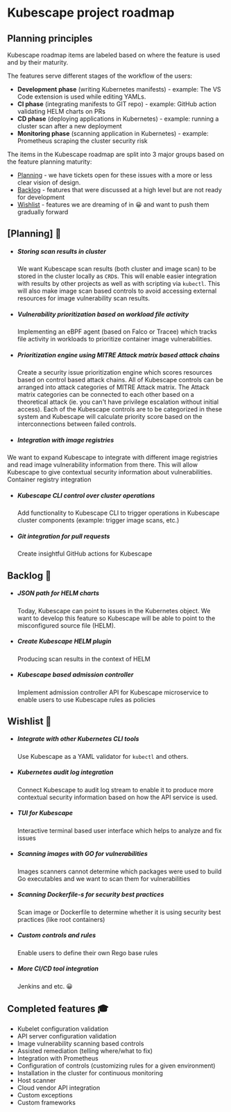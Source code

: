 # Kubescape project roadmap

## Planning principles

Kubescape roadmap items are labeled based on where the feature is used and by their maturity.

The features serve different stages of the workflow of the users:
* **Development phase** (writing Kubernetes manifests) - example: The VS Code extension is used while editing YAMLs.
* **CI phase** (integrating manifests to GIT repo) - example: GitHub action validating HELM charts on PRs
* **CD phase** (deploying applications in Kubernetes) - example: running a cluster scan after a new deployment
* **Monitoring phase** (scanning application in Kubernetes) - example: Prometheus scraping the cluster security risk

The items in the Kubescape roadmap are split into 3 major groups based on the feature planning maturity:

* [Planning](#planning) - we have tickets open for these issues with a more or less clear vision of design.
* [Backlog](#backlog)  -  features that were discussed at a high level but are not ready for development 
* [Wishlist](#wishlist) -  features we are dreaming of in 😀 and want to push them gradually forward


## [Planning] 👷

* ##### Storing scan results in cluster
  We want Kubescape scan results (both cluster and image scan) to be stored in the cluster locally as `CRD`s. This will enable easier integration with results by other projects as well as with scripting via `kubectl`. This will also make image scan based controls to avoid accessing external resources for image vulnerability scan results.

* ##### Vulnerability prioritization based on workload file activity
  Implementing an eBPF agent (based on Falco or Tracee) which tracks file activity in workloads to prioritize container image vulnerabilities.

* ##### Prioritization engine using MITRE Attack matrix based attack chains
  Create a security issue prioritization engine which scores resources based on control based attack chains. All of Kubescape controls can be arranged into attack categories of MITRE Attack matrix. The Attack matrix categories can be connected to each other based on a theoretical attack (ie. you can't have privilege escalation without initial access). Each of the Kubescape controls are to be categorized in these system and Kubescape will calculate priority score based on the interconnections between failed controls.

* ##### Integration with image registries 
 We want to expand Kubescape to integrate with different image registries and read image vulnerability information from there. This will allow Kubescape to give contextual security information about vulnerabilities. Container registry integration
* ##### Kubescape CLI control over cluster operations 
  Add functionality to Kubescape CLI to trigger operations in Kubescape cluster components (example: trigger image scans, etc.)
* ##### Git integration for pull requests 
  Create insightful GitHub actions for Kubescape


## Backlog 📅
* ##### JSON path for HELM charts 
  Today, Kubescape can point to issues in the Kubernetes object. We want to develop this feature so Kubescape will be able to point to the misconfigured source file (HELM).
* ##### Create Kubescape HELM plugin
  Producing scan results in the context of HELM
* ##### Kubescape based admission controller 
  Implement admission controller API for Kubescape microservice to enable users to use Kubescape rules as policies

## Wishlist 💭
* ##### Integrate with other Kubernetes CLI tools
  Use Kubescape as a YAML validator for `kubectl` and others.
* ##### Kubernetes audit log integration 
  Connect Kubescape to audit log stream to enable it to produce more contextual security information based on how the API service is used.
* ##### TUI for Kubescape 
  Interactive terminal based user interface which helps to analyze and fix issues
* ##### Scanning images with GO for vulnerabilities
  Images scanners cannot determine which packages were used to build Go executables and we want to scan them for vulnerabilities
* ##### Scanning Dockerfile-s for security best practices
  Scan image or Dockerfile to determine whether it is using security best practices (like root containers)
* ##### Custom controls and rules
  Enable users to define their own Rego base rules
* ##### More CI/CD tool integration
  Jenkins and etc. 😀


## Completed features 🎓
* Kubelet configuration validation 
* API server configuration validation
* Image vulnerability scanning based controls 
* Assisted remediation (telling where/what to fix)
* Integration with Prometheus
* Configuration of controls (customizing rules for a given environment)
* Installation in the cluster for continuous monitoring
* Host scanner 
* Cloud vendor API integration
* Custom exceptions
* Custom frameworks
